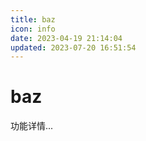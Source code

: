 ```yaml
---
title: baz
icon: info
date: 2023-04-19 21:14:04
updated: 2023-07-20 16:51:54
---
```


# baz

功能详情...
